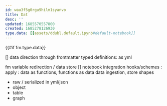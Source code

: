 ```yaml
---
id: wau3f5g0rgu9hilm1syanvo
title: Dat
desc: ''
updated: 1685570557800
created: 1685278126930
type.data: [[assets/ddubl.default.ipynb#default-notebook]]
---
```


{{#if fm.type.data}}

[] data direction through frontmatter
typed definitions:
as yml

fm variable redirection / data store
[] notebook integration
hooks/schemes
: apply : data as functions, functions as data
data ingestion, store shapes
  - raw / serialized in yml/json
  - object
  - table
  - graph
